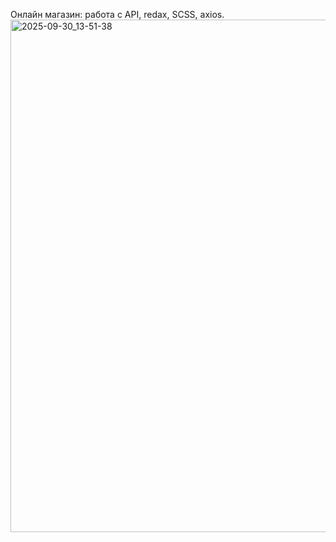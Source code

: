 Онлайн магазин: работа с API, redax, SCSS, axios.
<img width="584" height="820" alt="2025-09-30_13-51-38" src="https://github.com/user-attachments/assets/218ac1ce-5c95-4ca8-bde5-1f29c88b11eb" />
